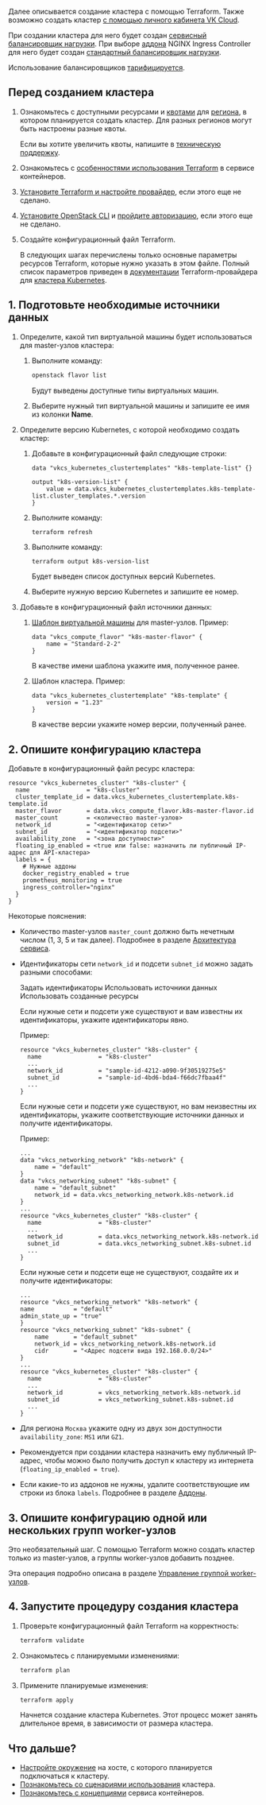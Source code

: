 Далее описывается создание кластера с помощью Terraform. Также возможно создать кластер [с помощью личного кабинета VK Cloud](../create-webui/).

<warn>

При создании кластера для него будет создан [сервисный балансировщик нагрузки](/ru/main/networks/vnet/concepts/load-balancer#tipy-balansirovshchikov-nagruzki). При выборе [аддона](../../../concepts/addons-and-settings/addons/) NGINX Ingress Controller для него будет создан [стандартный балансировщик нагрузки](/ru/main/networks/vnet/concepts/load-balancer#tipy-balansirovshchikov-nagruzki).

Использование балансировщиков [тарифицируется](/ru/main/networks/vnet/tariffs).

</warn>

## Перед созданием кластера

1. Ознакомьтесь с доступными ресурсами и [квотами](../../../../../base/account/concepts/quotasandlimits/) для [региона](../../../../../base/account/concepts/regions/), в котором планируется создать кластер. Для разных регионов могут быть настроены разные квоты.

   Если вы хотите увеличить квоты, напишите в [техническую поддержку](../../../../../../contacts).

1. Ознакомьтесь с [особенностями использования Terraform](../../helpers/terraform-howto/) в сервисе контейнеров.

1. [Установите Terraform и настройте провайдер](../../../../../manage/terraform/quick-start/), если этого еще не сделано.

1. [Установите OpenStack CLI](../../../../../base/account/project/cli/setup/) и [пройдите авторизацию](../../../../../base/account/project/cli/authorization/), если этого еще не сделано.

1. Создайте конфигурационный файл Terraform.

   <info>

   В следующих шагах перечислены только основные параметры ресурсов Terraform, которые нужно указать в этом файле. Полный список параметров приведен в [документации](https://github.com/vk-cs/terraform-provider-vkcs/tree/master/docs) Terraform-провайдера для [кластера Kubernetes](https://github.com/vk-cs/terraform-provider-vkcs/blob/master/docs/resources/vkcs_kubernetes_cluster.md).

   </info>

## 1. Подготовьте необходимые источники данных

1. Определите, какой тип виртуальной машины будет использоваться для master-узлов кластера:

   1. Выполните команду:

      ```bash
      openstack flavor list
      ```

      Будут выведены доступные типы виртуальных машин.

   1. Выберите нужный тип виртуальной машины и запишите ее имя из колонки **Name**.

1. Определите версию Kubernetes, с которой необходимо создать кластер:

   1. Добавьте в конфигурационный файл следующие строки:

      ```hcl
      data "vkcs_kubernetes_clustertemplates" "k8s-template-list" {}

      output "k8s-version-list" {
          value = data.vkcs_kubernetes_clustertemplates.k8s-template-list.cluster_templates.*.version
      }
      ```

   1. Выполните команду:

      ```bash
      terraform refresh
      ```

   1. Выполните команду:

      ```hcl
      terraform output k8s-version-list
      ```

      Будет выведен список доступных версий Kubernetes.

   1. Выберите нужную версию Kubernetes и запишите ее номер.

1. Добавьте в конфигурационный файл источники данных:

   1. [Шаблон виртуальной машины](../../../concepts/flavors#dostupnye-shablony-konfiguracii) для master-узлов. Пример:

      ```hcl
      data "vkcs_compute_flavor" "k8s-master-flavor" {
          name = "Standard-2-2"
      }
      ```

      В качестве имени шаблона укажите имя, полученное ранее.

   1. Шаблон кластера. Пример:

      ```hcl
      data "vkcs_kubernetes_clustertemplate" "k8s-template" {
          version = "1.23"
      }
      ```

      В качестве версии укажите номер версии, полученный ранее.

## 2. Опишите конфигурацию кластера

Добавьте в конфигурационный файл ресурс кластера:

```hcl
resource "vkcs_kubernetes_cluster" "k8s-cluster" {
  name                = "k8s-cluster"
  cluster_template_id = data.vkcs_kubernetes_clustertemplate.k8s-template.id
  master_flavor       = data.vkcs_compute_flavor.k8s-master-flavor.id
  master_count        = <количество master-узлов>
  network_id          = "<идентификатор сети>"
  subnet_id           = "<идентификатор подсети>"
  availability_zone   = "<зона доступности>"
  floating_ip_enabled = <true или false: назначить ли публичный IP-адрес для API-кластера>
  labels = {
    # Нужные аддоны
    docker_registry_enabled = true
    prometheus_monitoring = true
    ingress_controller="nginx"
  }
}
```

Некоторые пояснения:

- Количество master-узлов `master_count` должно быть нечетным числом (1, 3, 5 и так далее). Подробнее в разделе [Архитектура сервиса](../../../concepts/architecture/).

- Идентификаторы сети `network_id` и подсети `subnet_id` можно задать разными способами:

  <tabs>
  <tablist>
  <tab>Задать идентификаторы</tab>
  <tab>Использовать источники данных</tab>
  <tab>Использовать созданные ресурсы</tab>
  </tablist>
  <tabpanel>

  Если нужные сети и подсети уже существуют и вам известны их идентификаторы, укажите идентификаторы явно.

  Пример:
  
  ```hcl
  resource "vkcs_kubernetes_cluster" "k8s-cluster" {
    name                = "k8s-cluster"
    ...
    network_id          = "sample-id-4212-a090-9f30519275e5"
    subnet_id           = "sample-id-4bd6-bda4-f66dc7fbaa4f"
    ...
  }
  ```
  </tabpanel>
  <tabpanel>
  
  Если нужные сети и подсети уже существуют, но вам неизвестны их идентификаторы, укажите соответствующие источники данных и получите идентификаторы.
  
  Пример:
  
  ```hcl
  ...
  data "vkcs_networking_network" "k8s-network" {
      name = "default"
  }
  data "vkcs_networking_subnet" "k8s-subnet" {
      name = "default_subnet"
      network_id = data.vkcs_networking_network.k8s-network.id
  }
  ...
  resource "vkcs_kubernetes_cluster" "k8s-cluster" {
    name                = "k8s-cluster"
    ...
    network_id          = data.vkcs_networking_network.k8s-network.id
    subnet_id           = data.vkcs_networking_subnet.k8s-subnet.id
    ...
  }
  ```
  </tabpanel>
  <tabpanel>
  
  Если нужные сети и подсети еще не существуют, создайте их и получите идентификаторы:

  ```hcl
  ...
  resource "vkcs_networking_network" "k8s-network" {
  name           = "default"
  admin_state_up = "true"
  }
  resource "vkcs_networking_subnet" "k8s-subnet" {
      name       = "default_subnet"
      network_id = vkcs_networking_network.k8s-network.id
      cidr       = "<Адрес подсети вида 192.168.0.0/24>"
  }
  ...
  resource "vkcs_kubernetes_cluster" "k8s-cluster" {
    name                = "k8s-cluster"
    ...
    network_id          = vkcs_networking_network.k8s-network.id
    subnet_id           = vkcs_networking_subnet.k8s-subnet.id
    ...
  }
  ```
  </tabpanel>
  </tabs>

- Для региона `Москва` укажите одну из двух зон доступности `availability_zone`: `MS1` или `GZ1`.

- Рекомендуется при создании кластера назначить ему публичный IP-адрес, чтобы можно было получить доступ к кластеру из интернета (`floating_ip_enabled = true`).

- Если какие-то из аддонов не нужны, удалите соответствующие им строки из блока `labels`. Подробнее в разделе [Аддоны](../../../concepts/addons-and-settings/addons/).

## 3. Опишите конфигурацию одной или нескольких групп worker-узлов

<info>

Это необязательный шаг.
С помощью Terraform можно создать кластер только из master-узлов, а группы worker-узлов добавить позднее.

</info>

Эта операция подробно описана в разделе [Управление группой worker-узлов](../../manage-node-group/).

## 4. Запустите процедуру создания кластера

1. Проверьте конфигурационный файл Terraform на корректность:

   ```bash
   terraform validate
   ```

1. Ознакомьтесь с планируемыми изменениями:

   ```bash
   terraform plan
   ```

1. Примените планируемые изменения:

   ```bash
   terraform apply
   ```

   Начнется создание кластера Kubernetes. Этот процесс может занять длительное время, в зависимости от размера кластера.

## Что дальше?

- [Настройте окружение](../../../connect/) на хосте, с которого планируется подключаться к кластеру.
- [Познакомьтесь со сценариями использования](../../../use-cases/) кластера.
- [Познакомьтесь с концепциями](../../../concepts/) сервиса контейнеров.
